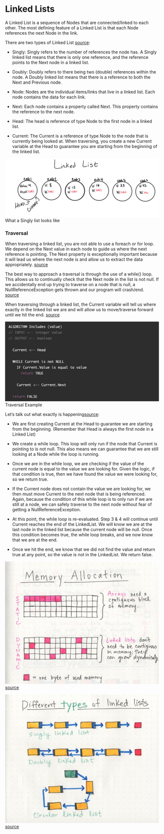 # Linked Lists

A Linked List is a sequence of Nodes that are connected/linked to each other. The most defining feature of a Linked List is that each Node references the next Node in the link.

There are two types of Linked List [source](https://codefellows.github.io/common_curriculum/data_structures_and_algorithms/Code_401/class-05/resources/singly_linked_list.html):

- Singly: Singly refers to the number of references the node has. A Singly linked list means that there is only one reference, and the reference points to the Next node in a linked list.

- Doubly: Doubly refers to there being two (double) references within the node. A Doubly linked list means that there is a reference to both the Next and Previous node.

- Node: Nodes are the individual items/links that live in a linked list. Each node contains the data for each link.

- Next: Each node contains a property called Next. This property contains the reference to the next node.

- Head: The head is reference of type Node to the first node in a linked list.

- Current: The Current is a reference of type Node to the node that is currently being looked at. When traversing, you create a new Current variable at the Head to guarantee you are starting from the beginning of the linked list.

![Singly Linked List](images/linkedlist.png)
What a Singly list looks like

### Traversal

When traversing a linked list, you are not able to use a foreach or for loop. We depend on the Next value in each node to guide us where the next reference is pointing. The Next property is exceptionally important because it will lead us where the next node is and allow us to extract the data appropriately. [source](https://codefellows.github.io/common_curriculum/data_structures_and_algorithms/Code_401/class-05/resources/singly_linked_list.html)

The best way to approach a traversal is through the use of a while() loop. This allows us to continually check that the Next node in the list is not null. If we accidentally end up trying to traverse on a node that is null, a NullReferenceException gets thrown and our program will crash/end. [source](https://codefellows.github.io/common_curriculum/data_structures_and_algorithms/Code_401/class-05/resources/singly_linked_list.html)

When traversing through a linked list, the Current variable will tell us where exactly in the linked list we are and will allow us to move/traverse forward until we hit the end. [source](https://codefellows.github.io/common_curriculum/data_structures_and_algorithms/Code_401/class-05/resources/singly_linked_list.html)

![Traversal Example](images/traversal_example.png)
Traversal Example

Let’s talk out what exactly is happening[source](https://codefellows.github.io/common_curriculum/data_structures_and_algorithms/Code_401/class-05/resources/singly_linked_list.html):

- We are first creating Current at the Head to guarantee we are starting from the beginning. (Remember that Head is always the first node in a Linked List)

- We create a while loop. This loop will only run if the node that Current is pointing to is not null. This also means we can guarantee that we are still looking at a Node while the loop is running.

- Once we are in the while loop, we are checking if the value of the current node is equal to the value we are looking for. Given the logic, if that condition is true, then we have found the value we were looking for, so we return true.

- If the Current node does not contain the value we are looking for, we then must move Current to the next node that is being referenced. Again, because the condition of this while loop is to only run if we are still at a node, we can safely traverse to the next node without fear of getting a NullReferenceException.

- At this point, the while loop is re-evaluated. Step 3 & 4 will continue until Current reaches the end of the LinkedList. We will know we are at the last node in the linked list because the current node will be null. Once this condition becomes true, the while loop breaks, and we now know that we are at the end.

- Once we hit the end, we know that we did not find the value and return true at any point, so the value is not in the LinkedList. We return false.

![Memory Allocation](images/memory_allocation.jpeg)
[source](https://medium.com/basecs/whats-a-linked-list-anyway-part-1-d8b7e6508b9d)

![Different types of linked lists](images/different_linked_lists.jpeg)
[source](https://medium.com/basecs/whats-a-linked-list-anyway-part-1-d8b7e6508b9d)
